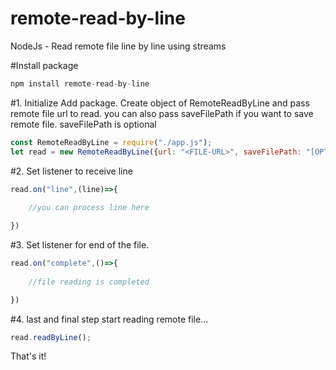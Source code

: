 # remote-read-by-line
NodeJs - Read remote file line by line using streams

#Install package

```js
npm install remote-read-by-line
```

#1. Initialize
Add package. Create object of RemoteReadByLine and pass remote file url to read. you can also pass saveFilePath if you want to save remote file. saveFilePath is optional
```js
const RemoteReadByLine = require("./app.js");
let read = new RemoteReadByLine({url: "<FILE-URL>", saveFilePath: "[OPTIONAL]"});
```

#2. Set listener to receive line 
```js
read.on("line",(line)=>{
    
    //you can process line here

})
```

#3. Set listener for end of the file.
```js
read.on("complete",()=>{
   
    //file reading is completed

})
```

#4. last and final step start reading remote file...
```js
read.readByLine();
```

That's it!